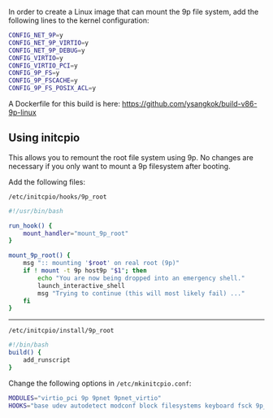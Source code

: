 In order to create a Linux image that can mount the 9p file system, add the following lines to the kernel configuration:

```bash
CONFIG_NET_9P=y
CONFIG_NET_9P_VIRTIO=y
CONFIG_NET_9P_DEBUG=y
CONFIG_VIRTIO=y
CONFIG_VIRTIO_PCI=y
CONFIG_9P_FS=y
CONFIG_9P_FSCACHE=y
CONFIG_9P_FS_POSIX_ACL=y
```

A Dockerfile for this build is here: https://github.com/ysangkok/build-v86-9p-linux

Using initcpio
--------------

This allows you to remount the root file system using 9p. No changes are necessary if you only want to mount a 9p filesystem after booting.

Add the following files:

`/etc/initcpio/hooks/9p_root`

```bash
#!/usr/bin/bash

run_hook() {
    mount_handler="mount_9p_root"
}

mount_9p_root() {
    msg ":: mounting '$root' on real root (9p)"
    if ! mount -t 9p host9p "$1"; then
        echo "You are now being dropped into an emergency shell."
        launch_interactive_shell
        msg "Trying to continue (this will most likely fail) ..."
    fi
}
```

<hr>

`/etc/initcpio/install/9p_root`

```bash
#!/bin/bash
build() {
	add_runscript
}
```

Change the following options in `/etc/mkinitcpio.conf`:

```bash
MODULES="virtio_pci 9p 9pnet 9pnet_virtio"
HOOKS="base udev autodetect modconf block filesystems keyboard fsck 9p_root" # appended 9p_root
```
